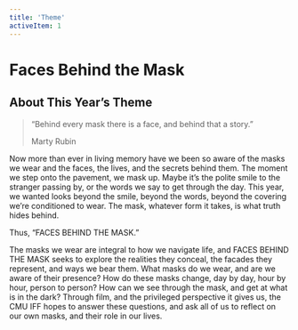 ```yaml
---
title: 'Theme'
activeItem: 1
---
```


# Faces Behind the Mask

## About This Year’s Theme

<section>
<blockquote class="blockquote">
  <p class="mb-0">“Behind every mask there is a face, and behind that a story.”</p>
  <p class="blockquote-footer">Marty Rubin</p>
</blockquote>
</section>

Now more than ever in living memory have we been so aware of the masks we wear and the faces, the lives, and the secrets behind them. The moment we step onto the pavement, we mask up. Maybe it’s the polite smile to the stranger passing by, or the words we say to get through the day. This year, we wanted looks beyond the smile, beyond the words, beyond the covering we’re conditioned to wear. The mask, whatever form it takes, is what truth hides behind.

Thus, “FACES BEHIND THE MASK.”

The masks we wear are integral to how we navigate life, and FACES BEHIND THE MASK seeks to explore the realities they conceal, the facades they represent, and ways we bear them. What masks do we wear, and are we aware of their presence? How do these masks change, day by day, hour by hour, person to person? How can we see through the mask, and get at what is in the dark? Through film, and the privileged perspective it gives us, the CMU IFF hopes to answer these questions, and ask all of us to reflect on our own masks, and their role in our lives.